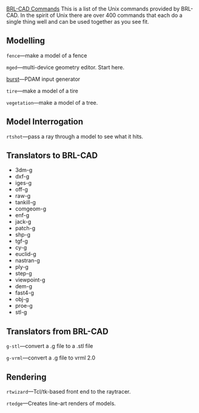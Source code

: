 [BRL-CAD Commands](category:commands "wikilink") This is a list of the
Unix commands provided by BRL-CAD. In the spirit of Unix there are over
400 commands that each do a single thing well and can be used together
as you see fit.

## Modelling

`fence`—make a model of a fence

`mged`—multi-device geometry editor. Start here.

[burst](burst "wikilink")—PDAM input generator

`tire`—make a model of a tire

`vegetation`—make a model of a tree.

## Model Interrogation

`rtshot`—pass a ray through a model to see what it hits.

## Translators to BRL-CAD

-   3dm-g
-   dxf-g
-   iges-g
-   off-g
-   raw-g
-   tankill-g
-   comgeom-g
-   enf-g
-   jack-g
-   patch-g
-   shp-g
-   tgf-g
-   cy-g
-   euclid-g
-   nastran-g
-   ply-g
-   step-g
-   viewpoint-g
-   dem-g
-   fast4-g
-   obj-g
-   proe-g
-   stl-g

## Translators from BRL-CAD

`g-stl`—convert a .g file to a .stl file

`g-vrml`—convert a .g file to vrml 2.0

## Rendering

`rtwizard`—Tcl/tk-based front end to the raytracer.

`rtedge`—Creates line-art renders of models.